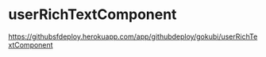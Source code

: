 # userRichTextComponent


https://githubsfdeploy.herokuapp.com/app/githubdeploy/gokubi/userRichTextComponent